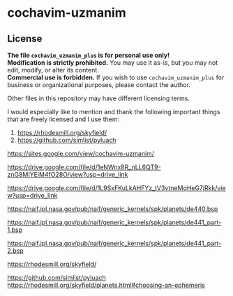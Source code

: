 # cochavim-uzmanim

## License  
**The file `cochavim_uzmanim_plus` is for personal use only!**  
**Modification is strictly prohibited.** You may use it as-is, but you may not edit, modify, or alter its content.  
**Commercial use is forbidden.** If you wish to use `cochavim_uzmanim_plus` for business or organizational purposes, please contact the author.  

Other files in this repository may have different licensing terms.

I would especially like to mention and thank the following important things that are freely licensed and I use them:
1. https://rhodesmill.org/skyfield/
2. https://github.com/simlist/pyluach

https://sites.google.com/view/cochavim-uzmanim/

https://drive.google.com/file/d/1eNWnx8R_nLL6QT9-znG8MIYEiM4fO28O/view?usp=drive_link

https://drive.google.com/file/d/1L9SxFKuLkAHFYz_tV3vtneMqHeG7jRkk/view?usp=drive_link

https://naif.jpl.nasa.gov/pub/naif/generic_kernels/spk/planets/de440.bsp

https://naif.jpl.nasa.gov/pub/naif/generic_kernels/spk/planets/de441_part-1.bsp

https://naif.jpl.nasa.gov/pub/naif/generic_kernels/spk/planets/de441_part-2.bsp

https://rhodesmill.org/skyfield/

https://github.com/simlist/pyluach
https://rhodesmill.org/skyfield/planets.html#choosing-an-ephemeris
